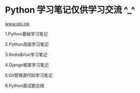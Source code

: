 # Python 学习笔记仅供学习交流 ^_^
www.qls.ink

1.Python基础学习笔记

2.Python高级学习笔记

3.Redis&Vue学习笔记

4.Django框架学习笔记

5.Git管理源代码学习笔记

6.Python面试题总结
